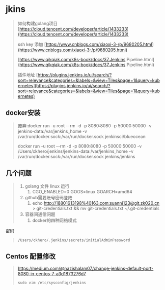 # jkins

> 如何构建golang项目  [https://cloud.tencent.com/developer/article/1433233](https://cloud.tencent.com/developer/article/1433233)
>
> ssh key 添加 [https://www.cnblogs.com/xiaoxi-3-/p/9680205.html](https://www.cnblogs.com/xiaoxi-3-/p/9680205.html)
>
> [https://www.qikqiak.com/k8s-book/docs/37.Jenkins Pipeline.html](https://www.qikqiak.com/k8s-book/docs/37.Jenkins Pipeline.html)
>
> 插件地址 [https://plugins.jenkins.io/ui/search/?sort=relevance&categories=&labels=&view=Tiles&page=1&query=kubernetes](https://plugins.jenkins.io/ui/search/?sort=relevance&categories=&labels=&view=Tiles&page=1&query=kubernetes)

## docker安装

> 废弃:docker run -u root --rm -d -p 8080:8080 -p 50000:50000 -v jenkins-data:/var/jenkins\_home -v /var/run/docker.sock:/var/run/docker.sock  jenkinsci/blueocean
>
> docker run -u root --rm -d -p 8080:8080 -p 50000:50000 -v /Users/ckhero/jenkins/jenkins-data:/var/jenkins\_home -v /var/run/docker.sock:/var/run/docker.sock  jenkins/jenkins

## 几个问题

> 1. golang 文件 linux 运行
>    1. CGO\_ENABLED=0 GOOS=linux GOARCH=amd64 
> 2. github需要账号密码登陆
>    1. echo [http://18801613198%40163.com:suanni123@git.zk020.cn](http://18801613198%40163.com:suanni123@git.zk020.cn) &gt; git-credentials.txt && mv git-credentials.txt ~/.git-credentials
> 3. 容器间通信问题
>    1. docker的四种网络模式

密码

> ```
> /Users/ckhero/.jenkins/secrets/initialAdminPassword
> ```

## Centos 配置修改

> https://medium.com/@nazishalam07/change-jenkins-default-port-8080-in-centos-7-a3d1873276d7
>
> ```
> sudo vim /etc/sysconfig/jenkins
> ```



